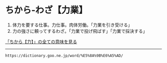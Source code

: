 # ちから‐わざ【力業】

1.  体力を要する仕事。力仕事。肉体労働。「力業を引き受ける」
2.  力の強さに頼ってするわざ。「力業で投げ飛ばす」「力業で採決する」
    

[「ちから【力】」の全ての意味を見る](https://dictionary.goo.ne.jp/word/%E5%8A%9B_%28%E3%81%A1%E3%81%8B%E3%82%89%29/#jn-141231)

---
`https://dictionary.goo.ne.jp/word/%E5%8A%9B%E6%A5%AD/`